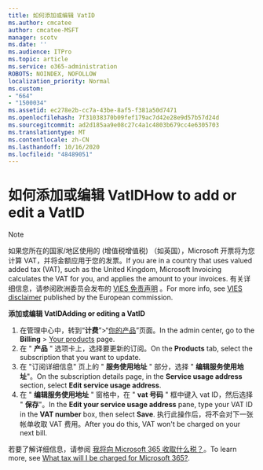 ```yaml
---
title: 如何添加或编辑 VatID
ms.author: cmcatee
author: cmcatee-MSFT
manager: scotv
ms.date: ''
ms.audience: ITPro
ms.topic: article
ms.service: o365-administration
ROBOTS: NOINDEX, NOFOLLOW
localization_priority: Normal
ms.custom:
- "664"
- "1500034"
ms.assetid: ec278e2b-cc7a-43be-8af5-f381a50d7471
ms.openlocfilehash: 7f31038370b09fef179ac7d42e28e9d57b57d24d
ms.sourcegitcommit: ad2d185aa9e08c27c4a1c4803b679cc4e6305703
ms.translationtype: MT
ms.contentlocale: zh-CN
ms.lasthandoff: 10/16/2020
ms.locfileid: "48489051"
---
```

# <a name="how-to-add-or-edit-a-vatid"></a><span data-ttu-id="758c5-102">如何添加或编辑 VatID</span><span class="sxs-lookup"><span data-stu-id="758c5-102">How to add or edit a VatID</span></span>

> [!NOTE]
> <span data-ttu-id="758c5-103">如果您所在的国家/地区使用的 (增值税增值税) （如英国），Microsoft 开票将为您计算 VAT，并将金额应用于您的发票。</span><span class="sxs-lookup"><span data-stu-id="758c5-103">If you are in a country that uses valued added tax (VAT), such as the United Kingdom, Microsoft Invoicing calculates the VAT for you, and applies the amount to your invoices.</span></span> <span data-ttu-id="758c5-104">有关详细信息，请参阅欧洲委员会发布的 [VIES 免责声明](https://go.microsoft.com/fwlink/p/?LinkID=841741) 。</span><span class="sxs-lookup"><span data-stu-id="758c5-104">For more info, see [VIES disclaimer](https://go.microsoft.com/fwlink/p/?LinkID=841741) published by the European commission.</span></span>

<span data-ttu-id="758c5-105">**添加或编辑 VatID**</span><span class="sxs-lookup"><span data-stu-id="758c5-105">**Adding or editing a VatID**</span></span>

1. <span data-ttu-id="758c5-106">在管理中心中，转到“**计费**”\>“[你的产品](https://go.microsoft.com/fwlink/p/?linkid=842054)”页面。</span><span class="sxs-lookup"><span data-stu-id="758c5-106">In the admin center, go to the **Billing** \> [Your products](https://go.microsoft.com/fwlink/p/?linkid=842054) page.</span></span>
2. <span data-ttu-id="758c5-107">在 " **产品** " 选项卡上，选择要更新的订阅。</span><span class="sxs-lookup"><span data-stu-id="758c5-107">On the **Products** tab, select the subscription that you want to update.</span></span>
3. <span data-ttu-id="758c5-108">在 "订阅详细信息" 页上的 " **服务使用地址** " 部分，选择 " **编辑服务使用地址**"。</span><span class="sxs-lookup"><span data-stu-id="758c5-108">On the subscription details page, in the **Service usage address** section, select **Edit service usage address**.</span></span>
4. <span data-ttu-id="758c5-109">在 " **编辑服务使用地址** " 窗格中，在 " **vat 号码** " 框中键入 vat ID，然后选择 " **保存**"。</span><span class="sxs-lookup"><span data-stu-id="758c5-109">In the **Edit your service usage address** pane, type your VAT ID in the **VAT number** box, then select **Save**.</span></span> <span data-ttu-id="758c5-110">执行此操作后，将不会对下一张帐单收取 VAT 费用。</span><span class="sxs-lookup"><span data-stu-id="758c5-110">After you do this, VAT won't be charged on your next bill.</span></span>

<span data-ttu-id="758c5-111">若要了解详细信息，请参阅 [我将向 Microsoft 365 收取什么税？](https://docs.microsoft.com/microsoft-365/commerce/billing-and-payments/tax-information#what-tax-will-i-be-charged)。</span><span class="sxs-lookup"><span data-stu-id="758c5-111">To learn more, see [What tax will I be charged for Microsoft 365?](https://docs.microsoft.com/microsoft-365/commerce/billing-and-payments/tax-information#what-tax-will-i-be-charged).</span></span>